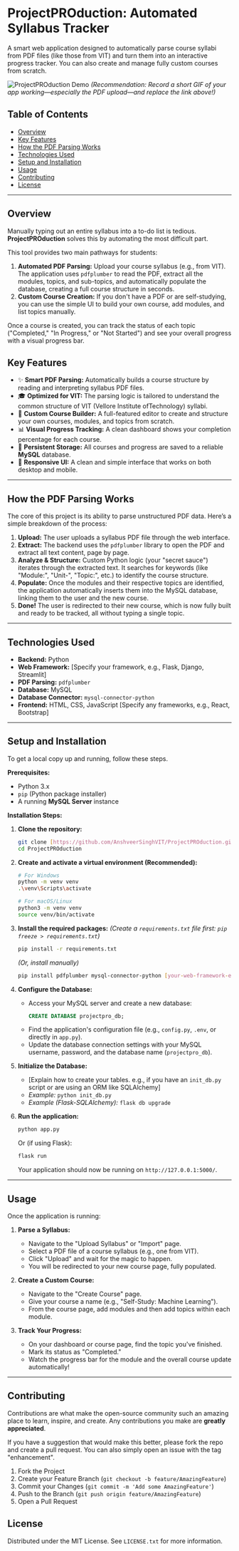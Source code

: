 # ProjectPROduction: Automated Syllabus Tracker

A smart web application designed to automatically parse course syllabi from PDF files (like those from VIT) and turn them into an interactive progress tracker. You can also create and manage fully custom courses from scratch.

![ProjectPROduction Demo](https://via.placeholder.com/720x400.png?text=Add+a+GIF+or+Screenshot+of+your+App!)
*(Recommendation: Record a short GIF of your app working—especially the PDF upload—and replace the link above!)*

## Table of Contents

- [Overview](#overview)
- [Key Features](#key-features)
- [How the PDF Parsing Works](#how-the-pdf-parsing-works)
- [Technologies Used](#technologies-used)
- [Setup and Installation](#setup-and-installation)
- [Usage](#usage)
- [Contributing](#contributing)
- [License](#license)

---

## Overview

Manually typing out an entire syllabus into a to-do list is tedious. **ProjectPROduction** solves this by automating the most difficult part.

This tool provides two main pathways for students:

1.  **Automated PDF Parsing:** Upload your course syllabus (e.g., from VIT). The application uses `pdfplumber` to read the PDF, extract all the modules, topics, and sub-topics, and automatically populate the database, creating a full course structure in seconds.
2.  **Custom Course Creation:** If you don't have a PDF or are self-studying, you can use the simple UI to build your own course, add modules, and list topics manually.

Once a course is created, you can track the status of each topic ("Completed," "In Progress," or "Not Started") and see your overall progress with a visual progress bar.

## Key Features

* ✨ **Smart PDF Parsing:** Automatically builds a course structure by reading and interpreting syllabus PDF files.
* 🎓 **Optimized for VIT:** The parsing logic is tailored to understand the common structure of VIT (Vellore Institute ofTechnology) syllabi.
* 📝 **Custom Course Builder:** A full-featured editor to create and structure your own courses, modules, and topics from scratch.
* 📊 **Visual Progress Tracking:** A clean dashboard shows your completion percentage for each course.
* 💾 **Persistent Storage:** All courses and progress are saved to a reliable **MySQL** database.
* 📱 **Responsive UI:** A clean and simple interface that works on both desktop and mobile.

---

## How the PDF Parsing Works

The core of this project is its ability to parse unstructured PDF data. Here’s a simple breakdown of the process:

1.  **Upload:** The user uploads a syllabus PDF file through the web interface.
2.  **Extract:** The backend uses the `pdfplumber` library to open the PDF and extract all text content, page by page.
3.  **Analyze & Structure:** Custom Python logic (your "secret sauce") iterates through the extracted text. It searches for keywords (like "Module:", "Unit-", "Topic:", etc.) to identify the course structure.
4.  **Populate:** Once the modules and their respective topics are identified, the application automatically inserts them into the MySQL database, linking them to the user and the new course.
5.  **Done!** The user is redirected to their new course, which is now fully built and ready to be tracked, all without typing a single topic.

---

## Technologies Used

* **Backend:** Python
* **Web Framework:** [Specify your framework, e.g., Flask, Django, Streamlit]
* **PDF Parsing:** `pdfplumber`
* **Database:** MySQL
* **Database Connector:** `mysql-connector-python`
* **Frontend:** HTML, CSS, JavaScript [Specify any frameworks, e.g., React, Bootstrap]

---

## Setup and Installation

To get a local copy up and running, follow these steps.

**Prerequisites:**

* Python 3.x
* `pip` (Python package installer)
* A running **MySQL Server** instance

**Installation Steps:**

1.  **Clone the repository:**
    ```sh
    git clone [https://github.com/AnshveerSinghVIT/ProjectPROduction.git](https://github.com/AnshveerSinghVIT/ProjectPROduction.git)
    cd ProjectPROduction
    ```

2.  **Create and activate a virtual environment (Recommended):**
    ```sh
    # For Windows
    python -m venv venv
    .\venv\Scripts\activate

    # For macOS/Linux
    python3 -m venv venv
    source venv/bin/activate
    ```

3.  **Install the required packages:**
    *(Create a `requirements.txt` file first: `pip freeze > requirements.txt`)*
    ```sh
    pip install -r requirements.txt
    ```
    *(Or, install manually)*
    ```sh
    pip install pdfplumber mysql-connector-python [your-web-framework-e.g.-flask]
    ```

4.  **Configure the Database:**
    * Access your MySQL server and create a new database:
        ```sql
        CREATE DATABASE projectpro_db;
        ```
    * Find the application's configuration file (e.g., `config.py`, `.env`, or directly in `app.py`).
    * Update the database connection settings with your MySQL username, password, and the database name (`projectpro_db`).

5.  **Initialize the Database:**
    * [Explain how to create your tables. e.g., if you have an `init_db.py` script or are using an ORM like SQLAlchemy]
    * *Example:* `python init_db.py`
    * *Example (Flask-SQLAlchemy):* `flask db upgrade`

6.  **Run the application:**
    ```sh
    python app.py
    ```
    Or (if using Flask):
    ```sh
    flask run
    ```
    Your application should now be running on `http://127.0.0.1:5000/`.

---

## Usage

Once the application is running:

1.  **Parse a Syllabus:**
    * Navigate to the "Upload Syllabus" or "Import" page.
    * Select a PDF file of a course syllabus (e.g., one from VIT).
    * Click "Upload" and wait for the magic to happen.
    * You will be redirected to your new course page, fully populated.

2.  **Create a Custom Course:**
    * Navigate to the "Create Course" page.
    * Give your course a name (e.g., "Self-Study: Machine Learning").
    * From the course page, add modules and then add topics within each module.

3.  **Track Your Progress:**
    * On your dashboard or course page, find the topic you've finished.
    * Mark its status as "Completed."
    * Watch the progress bar for the module and the overall course update automatically!

---

## Contributing

Contributions are what make the open-source community such an amazing place to learn, inspire, and create. Any contributions you make are **greatly appreciated**.

If you have a suggestion that would make this better, please fork the repo and create a pull request. You can also simply open an issue with the tag "enhancement".

1.  Fork the Project
2.  Create your Feature Branch (`git checkout -b feature/AmazingFeature`)
3.  Commit your Changes (`git commit -m 'Add some AmazingFeature'`)
4.  Push to the Branch (`git push origin feature/AmazingFeature`)
5.  Open a Pull Request

## License

Distributed under the MIT License. See `LICENSE.txt` for more information.
